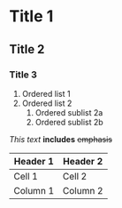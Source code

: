 # Title 1
## Title 2
### Title 3

1. Ordered list 1
1. Ordered list 2
   1. Ordered sublist 2a
   1. Ordered sublist 2b
   
*This* _text_ **includes** ~~emphasis~~

Header 1 | Header 2
------------ | -------------
Cell 1 | Cell 2
Column 1 | Column 2
